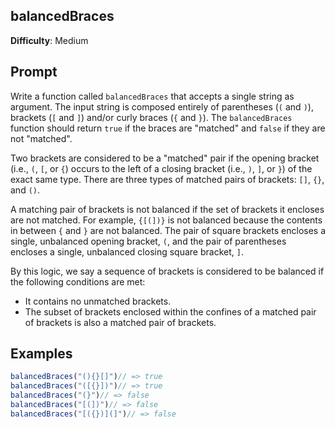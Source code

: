 ## balancedBraces

**Difficulty**: Medium 

## Prompt 

Write a function called `balancedBraces` that accepts a single string as argument. The input string is composed entirely of parentheses (`(` and `)`), brackets (`[` and `]`) and/or curly braces (`{` and `}`). The `balancedBraces` function should return `true` if the braces are "matched" and `false` if they are not "matched".

Two brackets are considered to be a "matched" pair if the opening bracket (i.e., `(`, `[`, or `{`) occurs to the left of a closing bracket (i.e., `)`, `]`, or `}`) of the exact same type. There are three types of matched pairs of brackets: `[]`, `{}`, and `()`.

A matching pair of brackets is not balanced if the set of brackets it encloses are not matched. For example, `{[(])}` is not balanced because the contents in between `{` and `}` are not balanced. The pair of square brackets encloses a single, unbalanced opening bracket, `(`, and the pair of parentheses encloses a single, unbalanced closing square bracket, `]`.

By this logic, we say a sequence of brackets is considered to be balanced if the following conditions are met:

* It contains no unmatched brackets.
* The subset of brackets enclosed within the confines of a matched pair of brackets is also a matched pair of brackets.

## Examples 

```js
balancedBraces("(){}[]")// => true
balancedBraces("([{}])")// => true
balancedBraces("(}")// => false
balancedBraces("[(])")// => false
balancedBraces("[({})](]")// => false
```
